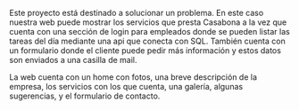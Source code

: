 
Este proyecto está destinado a solucionar un problema. En este caso nuestra web puede mostrar los servicios que presta Casabona a la vez que cuenta con una sección de login para empleados donde se pueden listar las tareas del día mediante una api que conecta con SQL. También cuenta con un formulario donde el cliente puede pedir más información y estos datos son enviados a una casilla de mail. 

La web cuenta con un home con fotos, una breve descripción de la empresa, los servicios con los que cuenta, una galería, algunas sugerencias, y el formulario de contacto.
